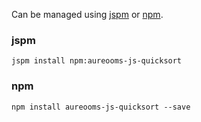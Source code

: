 Can be managed using
[jspm](http://jspm.io)
or [npm](https://github.com/npm/npm).

### jspm
```terminal
jspm install npm:aureooms-js-quicksort
```

### npm
```terminal
npm install aureooms-js-quicksort --save
```
